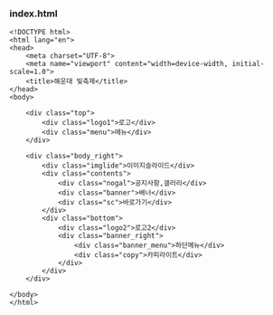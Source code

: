 ### index.html


    <!DOCTYPE html>
    <html lang="en">
    <head>
        <meta charset="UTF-8">
        <meta name="viewport" content="width=device-width, initial-scale=1.0">
        <title>해운대 빛축제</title>
    </head>
    <body>
    
        <div class="top">
            <div class="logo1">로고</div>
            <div class="menu">메뉴</div>
        </div>
    
        <div class="body_right">
            <div class="imglide">이미지슬라이드</div>
            <div class="contents">
                <div class="nogal">공지사항,갤러리</div>
                <div class="banner">배너</div>
                <div class="sc">바로가기</div>
            </div>
            <div class="bottom">
                <div class="logo2">로고2</div>
                <div class="banner_right">
                    <div class="banner_menu">하단메뉴</div>
                    <div class="copy">카피라이트</div>
                </div>
            </div>
        </div>
        
    </body>
    </html>
